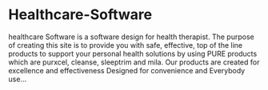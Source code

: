 # Healthcare-Software
healthcare Software is a software design for health therapist. The purpose of creating this site is to provide you with safe, effective, top of the line products to support your personal health solutions by using PURE products which are purxcel, cleanse, sleeptrim and mila. Our products are created for excellence and effectiveness Designed for convenience and Everybody use... 
